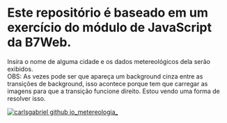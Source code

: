 # Este repositório é baseado em um exercício do módulo de JavaScript da B7Web.
Insira o nome de alguma cidade e os dados metereológicos dela serão exibidos.</br>
OBS: As vezes pode ser que apareça um background cinza entre as transições de background, isso acontece porque tem que carregar as imagens para que a transição funcione direito. Estou vendo uma forma de resolver isso.

<a href="https://carlsgabriel.github.io/metereologia/">![carlsgabriel github io_metereologia_](https://github.com/user-attachments/assets/efef96e6-3791-419f-81c1-2cda518aa5c2)</a>
